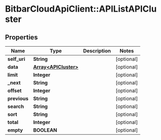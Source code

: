 # BitbarCloudApiClient::APIListAPICluster

## Properties
Name | Type | Description | Notes
------------ | ------------- | ------------- | -------------
**self_uri** | **String** |  | [optional] 
**data** | [**Array&lt;APICluster&gt;**](APICluster.md) |  | [optional] 
**limit** | **Integer** |  | [optional] 
**_next** | **String** |  | [optional] 
**offset** | **Integer** |  | [optional] 
**previous** | **String** |  | [optional] 
**search** | **String** |  | [optional] 
**sort** | **String** |  | [optional] 
**total** | **Integer** |  | [optional] 
**empty** | **BOOLEAN** |  | [optional] 

